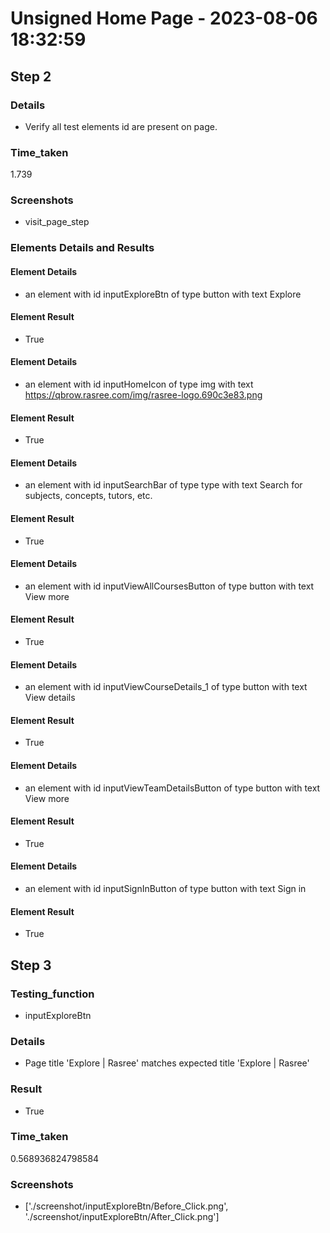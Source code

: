 
Unsigned Home Page - 2023-08-06 18:32:59
========================================

## Step 2 

### Details

- Verify all test elements id are present on page.

### Time_taken

1.739

### Screenshots

- visit_page_step

### Elements Details and Results

#### Element Details

- an element with id inputExploreBtn of type button with text Explore 

#### Element Result

- True

#### Element Details

- an element with id inputHomeIcon of type img with text 	https://qbrow.rasree.com/img/rasree-logo.690c3e83.png 

#### Element Result

- True

#### Element Details

- an element with id inputSearchBar of type type with text Search for subjects, concepts, tutors, etc. 

#### Element Result

- True

#### Element Details

- an element with id inputViewAllCoursesButton of type button with text View more 

#### Element Result

- True

#### Element Details

- an element with id inputViewCourseDetails_1 of type button with text View details 

#### Element Result

- True

#### Element Details

- an element with id inputViewTeamDetailsButton of type button with text View more 

#### Element Result

- True

#### Element Details

- an element with id inputSignInButton of type button with text Sign in 

#### Element Result

- True

## Step 3

### Testing_function

- inputExploreBtn

### Details

- Page title 'Explore | Rasree' matches expected title 'Explore | Rasree'

### Result

- True

### Time_taken

0.568936824798584

### Screenshots

- ['./screenshot/inputExploreBtn/Before_Click.png', './screenshot/inputExploreBtn/After_Click.png']
  
